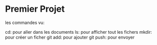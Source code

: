 # Premier Projet

les commandes vu:

cd: pour aller dans les documents
ls: pour afficher tout les fichers
mkdir: pour créer un ficher
git add: pour ajouter
git push: pour envoyer
